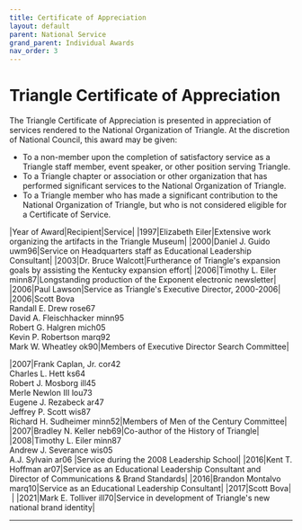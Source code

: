 ```yaml
---
title: Certificate of Appreciation
layout: default
parent: National Service
grand_parent: Individual Awards
nav_order: 3
---
```

# Triangle Certificate of Appreciation

The Triangle Certificate of Appreciation is presented in appreciation of services rendered to the National Organization of Triangle. At the discretion of National Council, this award may be given:

- To a non-member upon the completion of satisfactory service as a Triangle staff member, event speaker, or other position serving Triangle.
- To a Triangle chapter or association or other organization that has performed significant services to the National Organization of Triangle.
- To a Triangle member who has made a significant contribution to the National Organization of Triangle, but who is not considered eligible for a Certificate of Service.

|Year of Award|Recipient|Service|
|1997|Elizabeth Eiler|Extensive work organizing the artifacts in the Triangle Museum|
|2000|Daniel J. Guido uwm96|Service on Headquarters staff as Educational Leadership Consultant|
|2003|Dr. Bruce Walcott|Furtherance of Triangle's expansion goals by assisting the Kentucky expansion effort|
|2006|Timothy L. Eiler minn87|Longstanding production of the Exponent electronic newsletter|
|2006|Paul Lawson|Service as Triangle's Executive Director, 2000-2006|
|2006|Scott Bova<br>
Randall E. Drew rose67<br>
David A. Fleischhacker minn95<br>
Robert G. Halgren mich05<br>
Kevin P. Robertson marq92<br>
Mark W. Wheatley ok90|Members of Executive Director Search Committee|

|2007|Frank Caplan, Jr. cor42<br>
Charles L. Hett ks64<br>
Robert J. Mosborg ill45<br>
Merle Newlon III lou73<br>
Eugene J. Rezabeck ar47<br>
Jeffrey P. Scott wis87<br>
Richard H. Sudheimer minn52|Members of Men of the Century Committee|
|2007|Bradley N. Keller neb69|Co-author of the History of Triangle|
|2008|Timothy L. Eiler minn87<br>
Andrew J. Severance wis05<br>
A.J. Sylvain ar06
|Service during the 2008 Leadership School|
|2016|Kent T. Hoffman ar07|Service as an Educational Leadership Consultant and Director of Communications &amp; Brand Standards|
|2016|Brandon Montalvo marq10|Service as an Educational Leadership Consultant|
|2017|Scott Bova|&nbsp;|
|2021|Mark E. Tolliver ill70|Service in development of Triangle's new national brand identity|

----